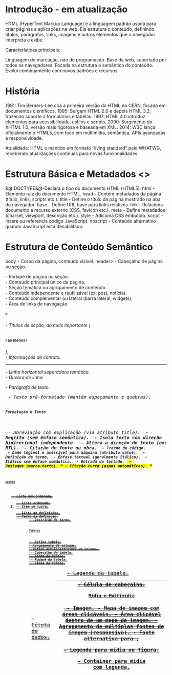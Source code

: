# Introdução - em atualização

HTML (HyperText Markup Language) é a linguagem padrão usada para criar páginas e aplicações na web. Ela estrutura o conteúdo, definindo títulos, parágrafos, links, imagens e outros elementos que o navegador interpreta e exibe.

Características principais:

Linguagem de marcação, não de programação.
Base da web, suportada por todos os navegadores.
Focada na estrutura e semântica do conteúdo.
Evolui continuamente com novos padrões e recursos.

# História

1991: Tim Berners-Lee cria a primeira versão do HTML no CERN, focada em documentos científicos.
1995: Surgem HTML 2.0 e depois HTML 3.2, trazendo suporte a formulários e tabelas.
1997: HTML 4.0 introduz elementos para acessibilidade, estilos e scripts.
2000: Surgimento do XHTML 1.0, versão mais rigorosa e baseada em XML.
2014: W3C lança oficialmente o HTML5, com foco em multimídia, semântica, APIs avançadas e responsividade.

Atualidade: HTML é mantido em formato “living standard” pelo WHATWG, recebendo atualizações contínuas para novas funcionalidades.

# Estrutura Básica e Metadados <>

&gt!DOCTYPE&gt-Declara o tipo do documento HTML (HTML5).
html - Elemento raiz do documento HTML.
head - Contém metadados da página (título, links, scripts etc.).
title - Define o título da página mostrado na aba do navegador.
base - Define URL base para links relativos.
link - Relaciona documento a recurso externo (CSS, favicon etc.).
meta - Define metadados (charset, viewport, descrição etc.).
style - Adiciona CSS embutido.
script - Insere ou referencia código JavaScript.
noscript - Conteúdo alternativo quando JavaScript está desabilitado.

# Estrutura de Conteúdo Semântico

body - Corpo da página, conteúdo visível.
header> - Cabeçalho de página ou seção.
<footer> - Rodapé de página ou seção.
<main> - Conteúdo principal único da página.
<section> - Seção temática ou agrupamento de conteúdo.
<article> - Conteúdo independente e reutilizável (ex: post, notícia).
<aside> - Conteúdo complementar ou lateral (barra lateral, widgets).
<nav> - Área de links de navegação.
<h1> a <h6> - Títulos de seção, do mais importante (<h1>) ao menos (<h6>).
<address> - Informações de contato.
<hr> - Linha horizontal separadora temática.
<br> - Quebra de linha.
<p> - Parágrafo de texto.
<pre> - Texto pré-formatado (mantém espaçamento e quebras).

# Formatação e Texto

<abbr> - Abreviação com explicação (via atributo title).
<b> - Negrito (sem ênfase semântica).
<bdi> - Isola texto com direção bidirecional independente.
<bdo> - Altera a direção do texto (ex: LTR, RTL).
<cite> - Citação de fonte ou obra.
<code> - Trecho de código.
<data> - Dado legível e acessível para máquina (atributo value).
<dfn> - Definição de termo.
<em> - Ênfase textual (geralmente itálico).
<i> - Itálico sem ênfase semântica.
<kbd> - Entrada do teclado.
<mark> - Destaque (marca-texto).
<q> - Citação curta (aspas automáticas).
<rp> - Texto alternativo para navegadores sem suporte a <ruby>.
<rt> - Anotação ruby (pronúncia, transliteração).
<ruby> - Texto com anotação ruby (ex: japonês).
<s> - Texto riscado (obsoleto, incorreto).
<samp> - Saída de programa ou sistema.
<small> - Texto de menor importância.
<span> - Container genérico inline.
<strong> - Ênfase forte (geralmente negrito).
<sub> - Texto subscrito (abaixo da linha).
<sup> - Texto sobrescrito (acima da linha).
<time> - Data ou hora com valor legível por máquina.
<u> - Texto sublinhado (semântico, ex: erro ortográfico).
<var> - Representa variável.
<wbr> - Ponto opcional de quebra de linha.

# Listas

<ul> - Lista não ordenada.
<ol> - Lista ordenada.
<li> - Item de lista.
<dl> - Lista de definições.
<dt> - Termo da definição.
<dd> - Descrição do termo.

# Tabelas

<table> - Define tabela.
<caption> - Legenda da tabela.
<colgroup> - Agrupamento de colunas.
<col> - Define estilo/estrutura de coluna..
<thead> - Cabeçalho da tabela.
<tbody> - Corpo da tabela.
<tfoot> - Rodapé da tabela.
<tr> - Linha da tabela.
<td> - Célula de dados.
<th> - Célula de cabeçalho.

# Mídia e Multimídia

<img> - Imagem.
<map> - Mapa de imagem com áreas clicáveis.
<area> - Área clicável dentro de um mapa de imagem.
<picture> - Agrupamento de múltiplas fontes de imagem (responsivo).
<source> - Fonte alternativa para <picture>, <audio> ou <video>.
<figcaption> - Legenda para mídia ou figura.
<figure> - Container para mídia com legenda.
<audio> - Áudio embutido.
<video> - Vídeo embutido.
<track> - Faixa de texto para legendas/captions em <video> ou <audio>.
<embed> - Incorporação genérica de conteúdo externo.
<object> - Objeto externo (plugin, app etc.).
<param> - Parâmetro para <object>.
<iframe> - Janela embutida que exibe outro conteúdo HTML.

# Formulários e Interação com Usuário

<form> - Formulário para envio de dados.
<input> - Campo de entrada (texto, checkbox, rádio etc.).
<textarea> - Área de texto multilinha.
<button> - Botão clicável.
<select> - Lista suspensa.
<option> - Opção dentro de <select>.
<optgroup> - Agrupamento de opções.
<label> - Rótulo associado a campo de formulário.
<fieldset> - Agrupamento visual e semântico de campos.
<legend> - Legenda para <fieldset>.
<datalist> - Lista de sugestões para <input>.
<output> - Exibe resultado de cálculo.
<meter> - Medidor de valor dentro de faixa.
<progress> - Barra de progresso.

# Tag / Motivo da Obsolescência / Substituição Recomendada - Observação

<acronym> - Foi substituída por <abbr>. - Use <abbr> para abreviações.
<applet> - Plugins Java obsoletos, inseguro e descontinuado. - Use <object> ou tecnologias modernas (JS, HTML5).
<basefont> - Controle de fonte via CSS. - Use CSS para definir fontes.
<big> - Controle de tamanho via CSS. - Use CSS (font-size).
<center> - Alinhamento via CSS. - Use CSS (text-align: center).
<dir> - Listas de diretórios, substituída por <ul>. - Use <ul>.
<font> - Controle de estilo via CSS. - Use CSS para definir cor, fonte, tamanho.
<frame>, <frameset>, <noframes> - Estrutura com frames foi descontinuada. - Use <iframe> ou layouts modernos CSS/JS.
<isindex> - Elemento de busca simples obsoleto. - Use <input> dentro de <form>.
<strike> - Texto riscado, substituído por <s>. - Use <s> para texto riscado.
<tt> - Fonte monoespaçada via tag, não mais usada. - Use CSS (font-family: monospace).
<u> - Uso antigo para sublinhado, redefinida semântica. - Pode ser usado para indicar texto sublinhado ou erro ortográfico.
<xmp> - Exibição de código pré-formatado, perigoso. - Use <pre><code> para código pré-formatado.
<keygen> - Elemento para geração de chaves criptográficas. - Substituído por Web Crypto API.
